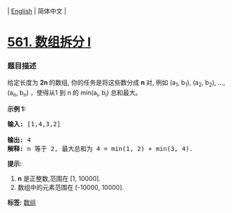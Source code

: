 | [English](README_EN.md) | 简体中文 |

# [561. 数组拆分 I](https://leetcode-cn.com/problems/array-partition-i)
 ### 题目描述
<p>给定长度为&nbsp;<strong>2n&nbsp;</strong>的数组, 你的任务是将这些数分成&nbsp;<strong>n </strong>对, 例如 (a<sub>1</sub>, b<sub>1</sub>), (a<sub>2</sub>, b<sub>2</sub>), ..., (a<sub>n</sub>, b<sub>n</sub>) ，使得从1 到&nbsp;n 的 min(a<sub>i</sub>, b<sub>i</sub>) 总和最大。</p>

<p><strong>示例 1:</strong></p>

<pre>
<strong>输入:</strong> [1,4,3,2]

<strong>输出:</strong> 4
<strong>解释:</strong> n 等于 2, 最大总和为 4 = min(1, 2) + min(3, 4).
</pre>

<p><strong>提示:</strong></p>

<ol>
	<li><strong>n</strong>&nbsp;是正整数,范围在 [1, 10000].</li>
	<li>数组中的元素范围在 [-10000, 10000].</li>
</ol>

**标签:**  [数组](https://leetcode-cn.com/tag/array) 